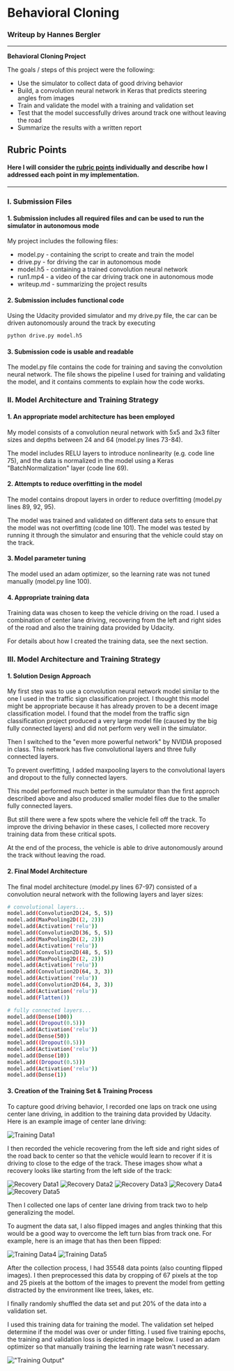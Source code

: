 # **Behavioral Cloning** 

### Writeup by Hannes Bergler
---

**Behavioral Cloning Project**

The goals / steps of this project were the following:
* Use the simulator to collect data of good driving behavior
* Build, a convolution neural network in Keras that predicts steering angles from images
* Train and validate the model with a training and validation set
* Test that the model successfully drives around track one without leaving the road
* Summarize the results with a written report


[//]: # (Image References)

[image1]: ./examples/center.jpg "Center Driving"
[image2]: ./examples/recovery1.jpg "Recovery Data1"
[image3]: ./examples/recovery2.jpg "Recovery Data2"
[image4]: ./examples/recovery3.jpg "Recovery Data3"
[image5]: ./examples/recovery4.jpg "Recovery Data4"
[image6]: ./examples/recovery5.jpg "Recovery Data5"
[image7]: ./examples/not-flipped.jpg "Image Before Flipping"
[image8]: ./examples/flipped.jpg "Flipped Image"
[image9]: output.PNG "Training Output"


## Rubric Points
#### Here I will consider the [rubric points](https://review.udacity.com/#!/rubrics/432/view) individually and describe how I addressed each point in my implementation.  

---
### I. Submission Files

#### 1. Submission includes all required files and can be used to run the simulator in autonomous mode

My project includes the following files:
* model.py - containing the script to create and train the model
* drive.py - for driving the car in autonomous mode
* model.h5 - containing a trained convolution neural network 
* run1.mp4 - a video of the car driving track one in autonomous mode
* writeup.md - summarizing the project results

#### 2. Submission includes functional code

Using the Udacity provided simulator and my drive.py file, the car can be driven autonomously around the track by executing 
```sh
python drive.py model.h5
```

#### 3. Submission code is usable and readable

The model.py file contains the code for training and saving the convolution neural network. The file shows the pipeline I used for training and validating the model, and it contains comments to explain how the code works.


### II. Model Architecture and Training Strategy

#### 1. An appropriate model architecture has been employed

My model consists of a convolution neural network with 5x5 and 3x3 filter sizes and depths between 24 and 64 (model.py lines 73-84).

The model includes RELU layers to introduce nonlinearity (e.g. code line 75), and the data is normalized in the model using a Keras "BatchNormalization" layer (code line 69).

#### 2. Attempts to reduce overfitting in the model

The model contains dropout layers in order to reduce overfitting (model.py lines 89, 92, 95). 

The model was trained and validated on different data sets to ensure that the model was not overfitting (code line 101). The model was tested by running it through the simulator and ensuring that the vehicle could stay on the track.

#### 3. Model parameter tuning

The model used an adam optimizer, so the learning rate was not tuned manually (model.py line 100).

#### 4. Appropriate training data

Training data was chosen to keep the vehicle driving on the road. I used a combination of center lane driving, recovering from the left and right sides of the road and also the training data provided by Udacity.

For details about how I created the training data, see the next section. 


### III. Model Architecture and Training Strategy

#### 1. Solution Design Approach

My first step was to use a convolution neural network model similar to the one I used in the traffic sign classification project. I thought this model might be appropriate because it has already proven to be a decent image classification model.
I found that the model from the traffic sign classification project produced a very large model file (caused by the big fully connected layers) and did not perform very well in the simulator.

Then I switched to the "even more powerful network" by NVIDIA proposed in class. This network has five convolutional layers and three fully connected layers.

To prevent overfitting, I added maxpooling layers to the convolutional layers and dropout to the fully connected layers.

This model performed much better in the sumulator than the first approch described above and also produced smaller model files due to the smaller fully connected layers.

But still there were a few spots where the vehicle fell off the track. To improve the driving behavior in these cases, I collected more recovery training data from these critical spots.

At the end of the process, the vehicle is able to drive autonomously around the track without leaving the road.

#### 2. Final Model Architecture

The final model architecture (model.py lines 67-97) consisted of a convolution neural network with the following layers and layer sizes:

```sh
# convolutional layers...
model.add(Convolution2D(24, 5, 5))
model.add(MaxPooling2D((2, 2)))
model.add(Activation('relu'))
model.add(Convolution2D(36, 5, 5))
model.add(MaxPooling2D((2, 2)))
model.add(Activation('relu'))
model.add(Convolution2D(48, 5, 5))
model.add(MaxPooling2D((2, 2)))
model.add(Activation('relu'))
model.add(Convolution2D(64, 3, 3))
model.add(Activation('relu'))
model.add(Convolution2D(64, 3, 3))
model.add(Activation('relu'))
model.add(Flatten())

# fully connected layers...
model.add(Dense(100))
model.add((Dropout(0.5)))
model.add(Activation('relu'))
model.add(Dense(50))
model.add((Dropout(0.5)))
model.add(Activation('relu'))
model.add(Dense(10))
model.add((Dropout(0.5)))
model.add(Activation('relu'))
model.add(Dense(1))
```

#### 3. Creation of the Training Set & Training Process

To capture good driving behavior, I recorded one laps on track one using center lane driving, in addition to the training data provided by Udacity. Here is an example image of center lane driving:

![Training Data1][image1]

I then recorded the vehicle recovering from the left side and right sides of the road back to center so that the vehicle would learn to recover if it is driving to close to the edge of the track. These images show what a recovery looks like starting from the left side of the track:

![Recovery Data1][image2]
![Recovery Data2][image3]
![Recovery Data3][image4]
![Recovery Data4][image5]
![Recovery Data5][image6]

Then I collected one laps of center lane driving from track two to help generalizing the model.

To augment the data sat, I also flipped images and angles thinking that this would be a good way to overcome the left turn bias from track one. For example, here is an image that has then been flipped:

![Training Data4][image7]
![Training Data5][image8]


After the collection process, I had 35548 data points (also counting flipped images). I then preprocessed this data by cropping of 67 pixels at the top and 25 pixels at the bottom of the images to prevent the model from getting distracted by the environment like trees, lakes, etc.

I finally randomly shuffled the data set and put 20% of the data into a validation set.

I used this training data for training the model. The validation set helped determine if the model was over or under fitting. I used five training epochs, the training and validation loss is depicted in image below. I used an adam optimizer so that manually training the learning rate wasn't necessary.

!["Training Output"][image9]

